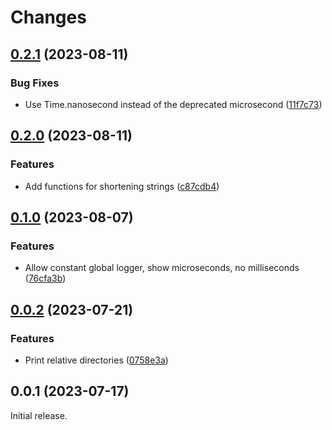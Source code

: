 # Changes

## [0.2.1](https://github.com/prantlf/v-debug/compare/v0.2.0...v0.2.1) (2023-08-11)

### Bug Fixes

* Use Time.nanosecond instead of the deprecated microsecond ([11f7c73](https://github.com/prantlf/v-debug/commit/11f7c730dad2cc0ff5f798820876d2c13b660832))

## [0.2.0](https://github.com/prantlf/v-debug/compare/v0.1.0...v0.2.0) (2023-08-11)

### Features

* Add functions for shortening strings ([c87cdb4](https://github.com/prantlf/v-debug/commit/c87cdb42f2fb83300a076893fc9d6ac50a1316d1))

## [0.1.0](https://github.com/prantlf/v-debug/compare/v0.0.2...v0.1.0) (2023-08-07)

### Features

* Allow constant global logger, show microseconds, no milliseconds ([76cfa3b](https://github.com/prantlf/v-debug/commit/76cfa3b818ec236de29e8fbfeefae89cbdac61ec))

## [0.0.2](https://github.com/prantlf/v-debug/compare/v0.0.1...v0.0.2) (2023-07-21)

### Features

* Print relative directories ([0758e3a](https://github.com/prantlf/v-debug/commit/0758e3aafa915601fadb14546a683be47cab3c2c))

## 0.0.1 (2023-07-17)

Initial release.
